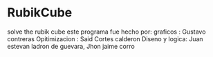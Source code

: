 # RubikCube
solve the rubik cube
este programa fue hecho por: 
graficos : Gustavo contreras
Opitimizacion : Said Cortes calderon 
Diseno y logica: Juan estevan ladron de guevara,  Jhon jaime corro 
